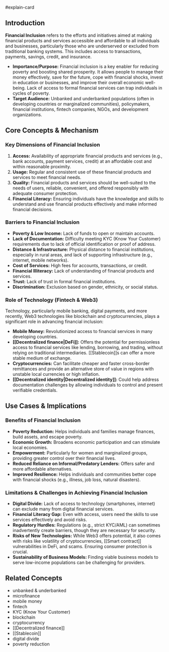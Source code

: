 #explain-card

## Introduction

**Financial Inclusion** refers to the efforts and initiatives aimed at making financial products and services accessible and affordable to all individuals and businesses, particularly those who are underserved or excluded from traditional banking systems. This includes access to transactions, payments, savings, credit, and insurance.

- **Importance/Purpose:** Financial inclusion is a key enabler for reducing poverty and boosting shared prosperity. It allows people to manage their money effectively, save for the future, cope with financial shocks, invest in education or businesses, and improve their overall economic well-being. Lack of access to formal financial services can trap individuals in cycles of poverty.
- **Target Audience:** Unbanked and underbanked populations (often in developing countries or marginalized communities), policymakers, financial institutions, fintech companies, NGOs, and development organizations.

## Core Concepts & Mechanism

### Key Dimensions of Financial Inclusion

1.  **Access:** Availability of appropriate financial products and services (e.g., bank accounts, payment services, credit) at an affordable cost and within reasonable proximity.
2.  **Usage:** Regular and consistent use of these financial products and services to meet financial needs.
3.  **Quality:** Financial products and services should be well-suited to the needs of users, reliable, convenient, and offered responsibly with adequate consumer protection.
4.  **Financial Literacy:** Ensuring individuals have the knowledge and skills to understand and use financial products effectively and make informed financial decisions.

### Barriers to Financial Inclusion

- **Poverty & Low Income:** Lack of funds to open or maintain accounts.
- **Lack of Documentation:** Difficulty meeting KYC (Know Your Customer) requirements due to lack of official identification or proof of address.
- **Distance & Infrastructure:** Physical distance to financial institutions, especially in rural areas, and lack of supporting infrastructure (e.g., internet, mobile networks).
- **Cost of Services:** High fees for accounts, transactions, or credit.
- **Financial Illiteracy:** Lack of understanding of financial products and services.
- **Trust:** Lack of trust in formal financial institutions.
- **Discrimination:** Exclusion based on gender, ethnicity, or social status.

### Role of Technology (Fintech & Web3)

Technology, particularly mobile banking, digital payments, and more recently, Web3 technologies like blockchain and cryptocurrencies, plays a significant role in advancing financial inclusion:

- **Mobile Money:** Revolutionized access to financial services in many developing countries.
- **[[Decentralized finance|DeFi]]:** Offers the potential for permissionless access to financial services like lending, borrowing, and trading, without relying on traditional intermediaries. [[Stablecoin]]s can offer a more stable medium of exchange.
- **Cryptocurrencies:** Can facilitate cheaper and faster cross-border remittances and provide an alternative store of value in regions with unstable local currencies or high inflation.
- **[[Decentralized identity|Decentralized identity]]:** Could help address documentation challenges by allowing individuals to control and present verifiable credentials.

## Use Cases & Implications

### Benefits of Financial Inclusion

- **Poverty Reduction:** Helps individuals and families manage finances, build assets, and escape poverty.
- **Economic Growth:** Broadens economic participation and can stimulate local economies.
- **Empowerment:** Particularly for women and marginalized groups, providing greater control over their financial lives.
- **Reduced Reliance on Informal/Predatory Lenders:** Offers safer and more affordable alternatives.
- **Improved Resilience:** Helps individuals and communities better cope with financial shocks (e.g., illness, job loss, natural disasters).

### Limitations & Challenges in Achieving Financial Inclusion

- **Digital Divide:** Lack of access to technology (smartphones, internet) can exclude many from digital financial services.
- **Financial Literacy Gap:** Even with access, users need the skills to use services effectively and avoid risks.
- **Regulatory Hurdles:** Regulations (e.g., strict KYC/AML) can sometimes inadvertently create barriers, though they are necessary for security.
- **Risks of New Technologies:** While Web3 offers potential, it also comes with risks like volatility of cryptocurrencies, [[Smart contract]] vulnerabilities in DeFi, and scams. Ensuring consumer protection is crucial.
- **Sustainability of Business Models:** Finding viable business models to serve low-income populations can be challenging for providers.

## Related Concepts

- unbanked & underbanked
- microfinance
- mobile money
- fintech
- KYC (Know Your Customer)
- blockchain
- cryptocurrency
- [[Decentralized finance]]
- [[Stablecoin]]
- digital divide
- poverty reduction
